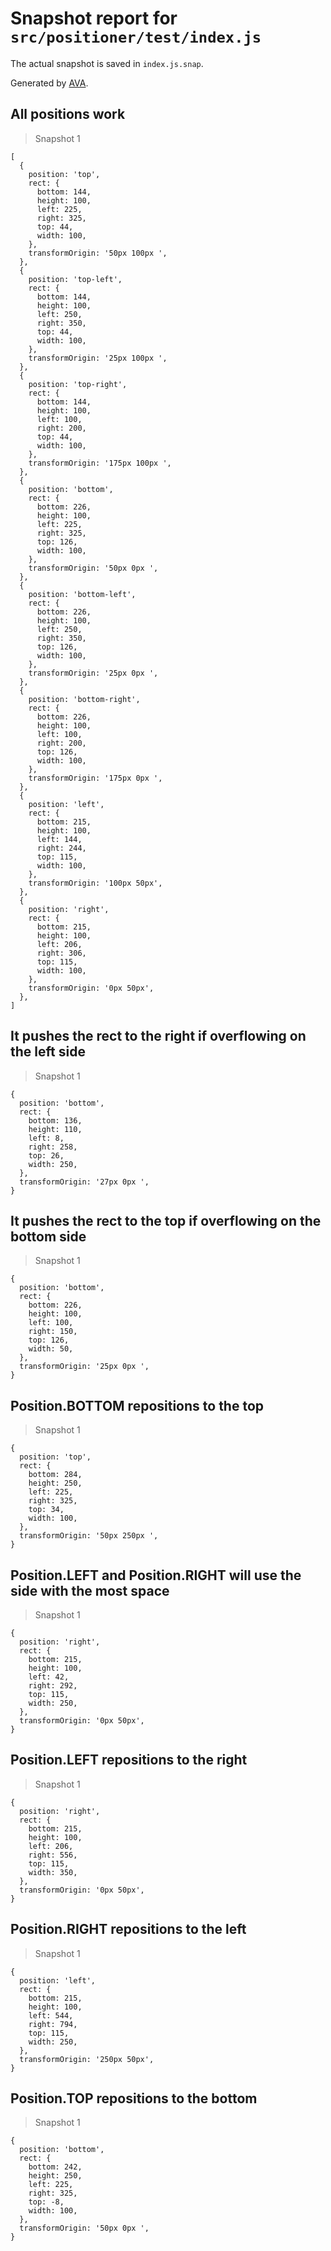 # Snapshot report for `src/positioner/test/index.js`

The actual snapshot is saved in `index.js.snap`.

Generated by [AVA](https://ava.li).

## All positions work

> Snapshot 1

    [
      {
        position: 'top',
        rect: {
          bottom: 144,
          height: 100,
          left: 225,
          right: 325,
          top: 44,
          width: 100,
        },
        transformOrigin: '50px 100px ',
      },
      {
        position: 'top-left',
        rect: {
          bottom: 144,
          height: 100,
          left: 250,
          right: 350,
          top: 44,
          width: 100,
        },
        transformOrigin: '25px 100px ',
      },
      {
        position: 'top-right',
        rect: {
          bottom: 144,
          height: 100,
          left: 100,
          right: 200,
          top: 44,
          width: 100,
        },
        transformOrigin: '175px 100px ',
      },
      {
        position: 'bottom',
        rect: {
          bottom: 226,
          height: 100,
          left: 225,
          right: 325,
          top: 126,
          width: 100,
        },
        transformOrigin: '50px 0px ',
      },
      {
        position: 'bottom-left',
        rect: {
          bottom: 226,
          height: 100,
          left: 250,
          right: 350,
          top: 126,
          width: 100,
        },
        transformOrigin: '25px 0px ',
      },
      {
        position: 'bottom-right',
        rect: {
          bottom: 226,
          height: 100,
          left: 100,
          right: 200,
          top: 126,
          width: 100,
        },
        transformOrigin: '175px 0px ',
      },
      {
        position: 'left',
        rect: {
          bottom: 215,
          height: 100,
          left: 144,
          right: 244,
          top: 115,
          width: 100,
        },
        transformOrigin: '100px 50px',
      },
      {
        position: 'right',
        rect: {
          bottom: 215,
          height: 100,
          left: 206,
          right: 306,
          top: 115,
          width: 100,
        },
        transformOrigin: '0px 50px',
      },
    ]

## It pushes the rect to the right if overflowing on the left side

> Snapshot 1

    {
      position: 'bottom',
      rect: {
        bottom: 136,
        height: 110,
        left: 8,
        right: 258,
        top: 26,
        width: 250,
      },
      transformOrigin: '27px 0px ',
    }

## It pushes the rect to the top if overflowing on the bottom side

> Snapshot 1

    {
      position: 'bottom',
      rect: {
        bottom: 226,
        height: 100,
        left: 100,
        right: 150,
        top: 126,
        width: 50,
      },
      transformOrigin: '25px 0px ',
    }

## Position.BOTTOM repositions to the top

> Snapshot 1

    {
      position: 'top',
      rect: {
        bottom: 284,
        height: 250,
        left: 225,
        right: 325,
        top: 34,
        width: 100,
      },
      transformOrigin: '50px 250px ',
    }

## Position.LEFT and Position.RIGHT will use the side with the most space

> Snapshot 1

    {
      position: 'right',
      rect: {
        bottom: 215,
        height: 100,
        left: 42,
        right: 292,
        top: 115,
        width: 250,
      },
      transformOrigin: '0px 50px',
    }

## Position.LEFT repositions to the right

> Snapshot 1

    {
      position: 'right',
      rect: {
        bottom: 215,
        height: 100,
        left: 206,
        right: 556,
        top: 115,
        width: 350,
      },
      transformOrigin: '0px 50px',
    }

## Position.RIGHT repositions to the left

> Snapshot 1

    {
      position: 'left',
      rect: {
        bottom: 215,
        height: 100,
        left: 544,
        right: 794,
        top: 115,
        width: 250,
      },
      transformOrigin: '250px 50px',
    }

## Position.TOP repositions to the bottom

> Snapshot 1

    {
      position: 'bottom',
      rect: {
        bottom: 242,
        height: 250,
        left: 225,
        right: 325,
        top: -8,
        width: 100,
      },
      transformOrigin: '50px 0px ',
    }
